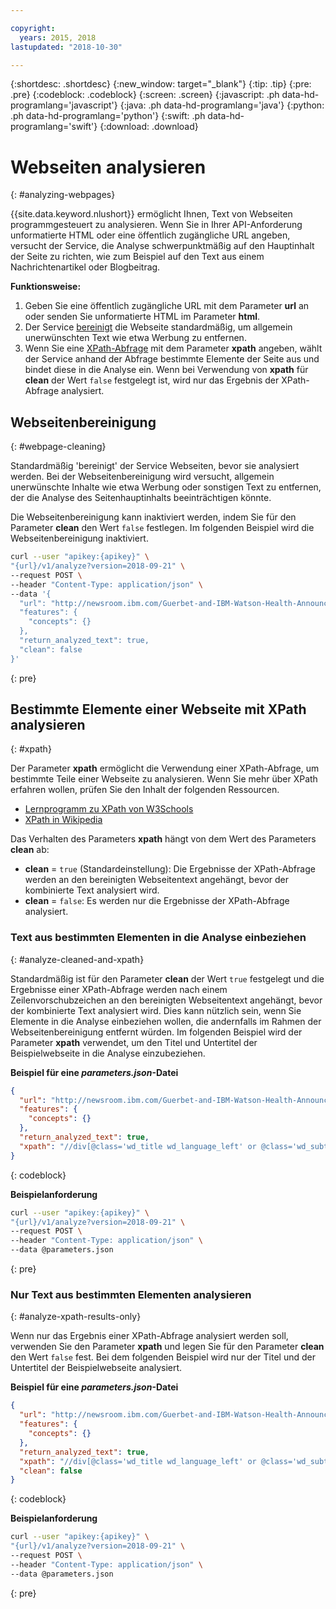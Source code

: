 ```yaml
---

copyright:
  years: 2015, 2018
lastupdated: "2018-10-30"

---
```


{:shortdesc: .shortdesc}
{:new_window: target="_blank"}
{:tip: .tip}
{:pre: .pre}
{:codeblock: .codeblock}
{:screen: .screen}
{:javascript: .ph data-hd-programlang='javascript'}
{:java: .ph data-hd-programlang='java'}
{:python: .ph data-hd-programlang='python'}
{:swift: .ph data-hd-programlang='swift'}
{:download: .download}


# Webseiten analysieren
{: #analyzing-webpages}

{{site.data.keyword.nlushort}} ermöglicht Ihnen, Text von Webseiten programmgesteuert zu analysieren. Wenn Sie in Ihrer API-Anforderung unformatierte HTML oder eine öffentlich zugängliche URL angeben, versucht der Service, die Analyse schwerpunktmäßig auf den Hauptinhalt der Seite zu richten, wie zum Beispiel auf den Text aus einem Nachrichtenartikel oder Blogbeitrag. 

**Funktionsweise:**

1. Geben Sie eine öffentlich zugängliche URL mit dem Parameter **url** an oder senden Sie unformatierte HTML im Parameter **html**.
2. Der Service [bereinigt](#webpage-cleaning) die Webseite standardmäßig, um allgemein unerwünschten Text wie etwa Werbung zu entfernen. 
3. Wenn Sie eine [XPath-Abfrage](#xpath) mit dem Parameter **xpath** angeben, wählt der Service anhand der Abfrage bestimmte Elemente der Seite aus und bindet diese in die Analyse ein. Wenn bei Verwendung von **xpath** für **clean** der Wert `false` festgelegt ist, wird nur das Ergebnis der XPath-Abfrage analysiert. 

## Webseitenbereinigung
{: #webpage-cleaning}

Standardmäßig 'bereinigt' der Service Webseiten, bevor sie analysiert werden. Bei der Webseitenbereinigung wird versucht, allgemein unerwünschte Inhalte wie etwa Werbung oder sonstigen Text zu entfernen, der die Analyse des Seitenhauptinhalts beeinträchtigen könnte. 

Die Webseitenbereinigung kann inaktiviert werden, indem Sie für den Parameter **clean** den Wert `false` festlegen. Im folgenden Beispiel wird die Webseitenbereinigung inaktiviert. 

```bash
curl --user "apikey:{apikey}" \
"{url}/v1/analyze?version=2018-09-21" \
--request POST \
--header "Content-Type: application/json" \
--data '{
  "url": "http://newsroom.ibm.com/Guerbet-and-IBM-Watson-Health-Announce-Strategic-Partnership-for-Artificial-Intelligence-in-Medical-Imaging-Liver"
  "features": {
    "concepts": {}
  },
  "return_analyzed_text": true,
  "clean": false
}'
```
{: pre}


## Bestimmte Elemente einer Webseite mit XPath analysieren
{: #xpath}

Der Parameter **xpath** ermöglicht die Verwendung einer XPath-Abfrage, um bestimmte Teile einer Webseite zu analysieren. Wenn Sie mehr über XPath erfahren wollen, prüfen Sie den Inhalt der folgenden Ressourcen. 

  - [Lernprogramm zu XPath von W3Schools](https://www.w3schools.com/xml/xpath_intro.asp)
  - [XPath in Wikipedia](https://wikipedia.org/wiki/XPath)

Das Verhalten des Parameters **xpath** hängt von dem Wert des Parameters **clean** ab:  

  - **clean** = `true` (Standardeinstellung): Die Ergebnisse der XPath-Abfrage werden an den bereinigten Webseitentext angehängt, bevor der kombinierte Text analysiert wird.
  - **clean** = `false`: Es werden nur die Ergebnisse der XPath-Abfrage analysiert.

### Text aus bestimmten Elementen in die Analyse einbeziehen
{: #analyze-cleaned-and-xpath}

Standardmäßig ist für den Parameter **clean** der Wert `true` festgelegt und die Ergebnisse einer XPath-Abfrage werden nach einem Zeilenvorschubzeichen an den bereinigten Webseitentext angehängt, bevor der kombinierte Text analysiert wird. Dies kann nützlich sein, wenn Sie Elemente in die Analyse einbeziehen wollen, die andernfalls im Rahmen der Webseitenbereinigung entfernt würden. Im folgenden Beispiel wird der Parameter **xpath** verwendet, um den Titel und Untertitel der Beispielwebseite in die Analyse einzubeziehen.

**Beispiel für eine *parameters.json*-Datei**
```json
{
  "url": "http://newsroom.ibm.com/Guerbet-and-IBM-Watson-Health-Announce-Strategic-Partnership-for-Artificial-Intelligence-in-Medical-Imaging-Liver",
  "features": {
    "concepts": {}
  },
  "return_analyzed_text": true,
  "xpath": "//div[@class='wd_title wd_language_left' or @class='wd_subtitle wd_language_left']"
}
```
{: codeblock}

**Beispielanforderung**
```bash
curl --user "apikey:{apikey}" \
"{url}/v1/analyze?version=2018-09-21" \
--request POST \
--header "Content-Type: application/json" \
--data @parameters.json
```
{: pre}


### Nur Text aus bestimmten Elementen analysieren
{: #analyze-xpath-results-only}

Wenn nur das Ergebnis einer XPath-Abfrage analysiert werden soll, verwenden Sie den Parameter **xpath** und legen Sie für den Parameter **clean** den Wert `false` fest. Bei dem folgenden Beispiel wird nur der Titel und der Untertitel der Beispielwebseite analysiert. 

**Beispiel für eine *parameters.json*-Datei**
```json
{
  "url": "http://newsroom.ibm.com/Guerbet-and-IBM-Watson-Health-Announce-Strategic-Partnership-for-Artificial-Intelligence-in-Medical-Imaging-Liver",
  "features": {
    "concepts": {}
  },
  "return_analyzed_text": true,
  "xpath": "//div[@class='wd_title wd_language_left' or @class='wd_subtitle wd_language_left']",
  "clean": false
}
```
{: codeblock}

**Beispielanforderung**
```bash
curl --user "apikey:{apikey}" \
"{url}/v1/analyze?version=2018-09-21" \
--request POST \
--header "Content-Type: application/json" \
--data @parameters.json
```
{: pre}
